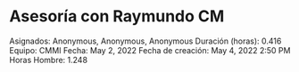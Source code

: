# Asesoría con Raymundo CM

Asignados: Anonymous, Anonymous, Anonymous
Duración (horas): 0.416
Equipo: CMMI
Fecha: May 2, 2022
Fecha de creación: May 4, 2022 2:50 PM
Horas Hombre: 1.248